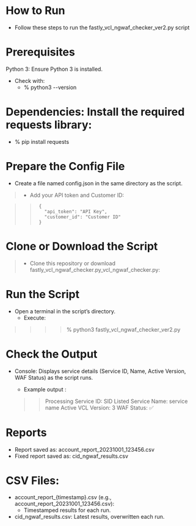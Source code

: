 # How to Run
- Follow these steps to run the fastly_vcl_ngwaf_checker_ver2.py script 

# Prerequisites
Python 3: Ensure Python 3 is installed. 
- Check with:
    - % python3 --version

# Dependencies: Install the required requests library:

   - % pip install requests

# Prepare the Config File
- Create a file named config.json in the same directory as the script.
>   - Add your API token and Customer ID:

>>      {
  >>        "api_token": "API Key",
  >>        "customer_id": "Customer ID"
>>      }

# Clone or Download the Script
>- Clone this repository or download fastly_vcl_ngwaf_checker.py_vcl_ngwaf_checker.py:

# Run the Script
   - Open a terminal in the script’s directory.
      - Execute:

 >>>>  % python3 fastly_vcl_ngwaf_checker_ver2.py

# Check the Output
- Console: Displays service details (Service ID, Name, Active Version, WAF Status) as the script runs.
   - Example output :

   >>Processing Service ID: SID Listed
   >>Service Name: service name
   >>Active VCL Version: 3
   >>WAF Status: ✅

# Reports
 - Report saved as: account_report_20231001_123456.csv
 - Fixed report saved as: cid_ngwaf_results.csv

# CSV Files:
- account_report_{timestamp}.csv (e.g., account_report_20231001_123456.csv):
   - Timestamped results for each run.
- cid_ngwaf_results.csv: Latest results, overwritten each run.
